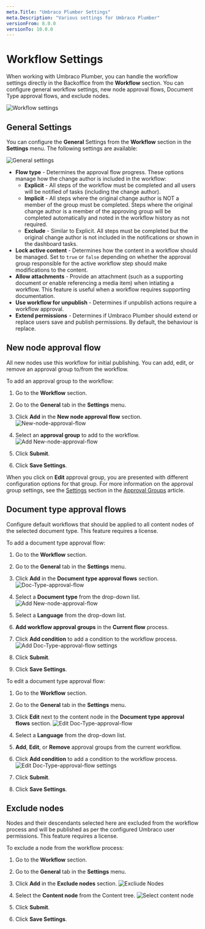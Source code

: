 ```yaml
---
meta.Title: "Umbraco Plumber Settings"
meta.Description: "Various settings for Umbraco Plumber"
versionFrom: 8.0.0
versionTo: 10.0.0
---
```


# Workflow Settings

When working with Umbraco Plumber, you can handle the workflow settings directly in the Backoffice from the **Workflow** section. You can configure general workflow settings, new node approval flows, Document Type approval flows, and exclude nodes.

![Workflow settings](images/workflow-settings.png)

## General Settings

You can configure the **General** Settings from the **Workflow** section in the **Settings** menu. The following settings are available:

![General settings](images/general-settings.png)

- **Flow type** - Determines the approval flow progress. These options manage how the change author is included in the workflow:
  - **Explicit** - All steps of the workflow must be completed and all users will be notified of tasks (including the change author).
  - **Implicit** - All steps where the original change author is NOT a member of the group must be completed. Steps where the original change author is a member of the approving group will be completed automatically and noted in the workflow history as not required.
  - **Exclude** - Similar to Explicit. All steps must be completed but the original change author is not included in the notifications or shown in the dashboard tasks.
- **Lock active content** - Determines how the content in a workflow should be managed. Set to `true` or `false` depending on whether the approval group responsible for the active workflow step should make modifications to the content.
- **Allow attachments** - Provide an attachment (such as a supporting document or enable referencing a media item) when intiating a workflow. This feature is useful when a workflow requires supporting documentation.
- **Use workflow for unpublish** - Determines if unpublish actions require a workflow approval.
- **Extend permissions** - Determines if Umbraco Plumber should extend or replace users save and publish permissions. By default, the behaviour is replace.

## New node approval flow

All new nodes use this workflow for initial publishing. You can add, edit, or remove an approval group to/from the workflow.

To add an approval group to the workflow:

1. Go to the **Workflow** section.
2. Go to the **General** tab in the **Settings** menu.
3. Click **Add** in the **New node approval flow** section.
  ![New-node-approval-flow](images/new-node-approval-flow.png)

4. Select an **approval group** to add to the workflow.
  ![Add New-node-approval-flow](images/add-approval-flow.png)

5. Click **Submit**.
6. Click **Save Settings**.

When you click on **Edit** approval group, you are presented with different configuration options for that group. For more information on the approval group settings, see the [Settings](../Approval-Groups/index.md#settings) section in the [Approval Groups](../Approval-Groups/index.md) article.

## Document type approval flows

Configure default workflows that should be applied to all content nodes of the selected document type. This feature requires a license.

To add a document type approval flow:

1. Go to the **Workflow** section.
2. Go to the **General** tab in the **Settings** menu.
3. Click **Add** in the **Document type approval flows** section.
  ![Doc-Type-approval-flow](images/doc-type-approval-flows.png)

4. Select a **Document type** from the drop-down list.
  ![Add New-node-approval-flow](images/add-doc-type-approval-flows.png)

5. Select a **Language** from the drop-down list.
6. **Add workflow approval groups** in the **Current flow** process.
7. Click **Add condition** to add a condition to the workflow process.
  ![Add Doc-Type-approval-flow settings](images/add-doc-type-approval-flows-settings.png)

8. Click **Submit**.
9. Click **Save Settings**.

To edit a document type approval flow:

1. Go to the **Workflow** section.
2. Go to the **General** tab in the **Settings** menu.
3. Click **Edit** next to the content node in the **Document type approval flows** section.
  ![Edit Doc-Type-approval-flow](images/edit-doc-type-approval-flows.png)

4. Select a **Language** from the drop-down list.
5. **Add**, **Edit**, or **Remove** approval groups from the current workflow.
6. Click **Add condition** to add a condition to the workflow process.
  ![Edit Doc-Type-approval-flow settings](images/edit-doc-type-approval-flows-settings.png)

7. Click **Submit**.
8. Click **Save Settings**.

## Exclude nodes

Nodes and their descendants selected here are excluded from the workflow process and will be published as per the configured Umbraco user permissions. This feature requires a license.

To exclude a node from the workflow process:

1. Go to the **Workflow** section.
2. Go to the **General** tab in the **Settings** menu.
3. Click **Add** in the **Exclude nodes** section.
  ![Excliude Nodes](images/exclude-nodes.png)

4. Select the **Content node** from the Content tree.
  ![Select content node](images/select-content-from-tree.png)

5. Click **Submit**.
6. Click **Save Settings**.
